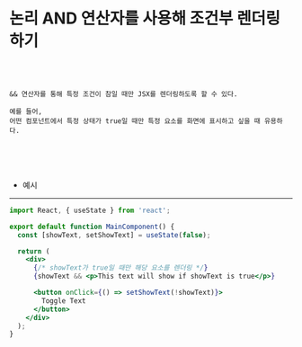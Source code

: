 # 논리 AND 연산자를 사용해 조건부 렌더링하기

<br /><br />


```
&& 연산자를 통해 특정 조건이 참일 때만 JSX를 렌더링하도록 할 수 있다.

예를 들어,
어떤 컴포넌트에서 특정 상태가 true일 때만 특정 요소를 화면에 표시하고 싶을 때 유용하다.
```

<br /><br /><br />

* 예시
---

```jsx
import React, { useState } from 'react';

export default function MainComponent() {
  const [showText, setShowText] = useState(false);

  return (
    <div>
      {/* showText가 true일 때만 해당 요소를 렌더링 */}
      {showText && <p>This text will show if showText is true</p>}

      <button onClick={() => setShowText(!showText)}>
        Toggle Text
      </button>
    </div>
  );
}

```
